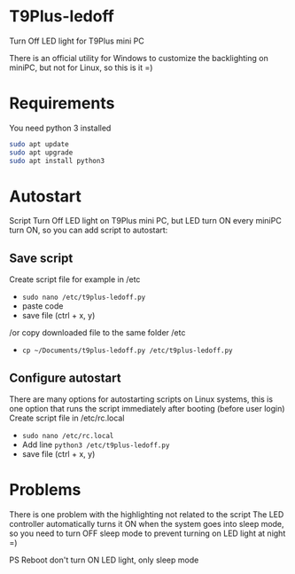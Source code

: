 # T9Plus-ledoff
Turn Off LED light for T9Plus mini PC

There is an official utility for Windows to customize the backlighting on miniPC, but not for Linux, so this is it =)

# Requirements
You need python 3 installed
```bash
sudo apt update
sudo apt upgrade
sudo apt install python3
```

# Autostart
Script Turn Off LED light on T9Plus mini PC, but LED turn ON every miniPC turn ON, so you can add script to autostart:
## Save script
Create script file for example in /etc
- `sudo nano /etc/t9plus-ledoff.py`
- paste code
- save file (ctrl + x, y)

/or copy downloaded file to the same folder /etc
- `cp ~/Documents/t9plus-ledoff.py /etc/t9plus-ledoff.py`

## Configure autostart
There are many options for autostarting scripts on Linux systems, this is one option that runs the script immediately after booting (before user login)
Create script file in /etc/rc.local
- `sudo nano /etc/rc.local`
- Add line `python3 /etc/t9plus-ledoff.py`
- save file (ctrl + x, y)

# Problems
There is one problem with the highlighting not related to the script
The LED controller automatically turns it ON when the system goes into sleep mode, so you need to turn OFF sleep mode to prevent turning on LED light at night =)

PS Reboot don't turn ON LED light, only sleep mode